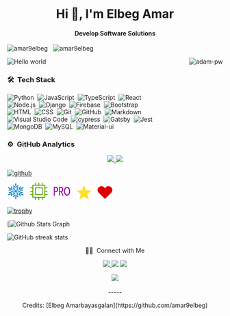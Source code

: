 <div align="center">
<h1 align="center">Hi 👋, I'm Elbeg Amar</h1>
<h4 align="center">Develop Software Solutions</h4>
</div>

<p align="left">
  <img src="https://img.shields.io/github/followers/amar9elbeg?color=1f222e&label=Followers&style=social" alt="amar9elbeg" /> &nbsp;
  <img src="https://komarev.com/ghpvc/?username=amar9elbeg&label=Profile%20views&color=0e75b6&style=flat" alt="amar9elbeg" />
</p>

<img src="https://raw.githubusercontent.com/sagar-viradiya/sagar-viradiya/master/resources/banner.png" alt="Hello world">


<img align="right" src="https://github.com/Adam-pw/Adam-pw/blob/main/animation_500_kxa883sd.gif" alt="adam-pw" />

### 🛠 &nbsp;Tech Stack

![Python](https://img.shields.io/badge/-Python-05122A?style=flat&logo=python)&nbsp;
![JavaScript](https://img.shields.io/badge/-JavaScript-05122A?style=flat&logo=javascript)&nbsp;
![TypeScript](https://img.shields.io/badge/TypeScript-007ACC?style=flat&logo=typescript&logoColor=white)&nbsp;
![React](https://img.shields.io/badge/-React-05122A?style=flat&logo=react)\
![Node.js](https://img.shields.io/badge/-Node.js-05122A?style=flat&logo=node.js)&nbsp;
![Django](https://img.shields.io/badge/-Django-05122A?style=flat&logo=django&logoColor=092E20)&nbsp;
![Firebase](https://img.shields.io/badge/Firebase-039BE5?style=flat&logo=Firebase&logoColor=white)&nbsp;
![Bootstrap](https://img.shields.io/badge/-Bootstrap-05122A?style=flat&logo=bootstrap&logoColor=563D7C)\
![HTML](https://img.shields.io/badge/-HTML-05122A?style=flat&logo=HTML5)&nbsp;
![CSS](https://img.shields.io/badge/-CSS-05122A?style=flat&logo=CSS3&logoColor=1572B6)&nbsp;
![Git](https://img.shields.io/badge/-Git-05122A?style=flat&logo=git)&nbsp;
![GitHub](https://img.shields.io/badge/-GitHub-05122A?style=flat&logo=github)&nbsp;
![Markdown](https://img.shields.io/badge/-Markdown-05122A?style=flat&logo=markdown)\
![Visual Studio Code](https://img.shields.io/badge/-Visual%20Studio%20Code-05122A?style=flat&logo=visual-studio-code&logoColor=007ACC)&nbsp;
![cypress](https://img.shields.io/badge/-cypress-%23E5E5E5?style=flat&logo=cypress&logoColor=058a5e)&nbsp;
![Gatsby](https://img.shields.io/badge/Gatsby-663399?style=flat&logo=gatsby&logoColor=white)&nbsp;
![Jest](https://img.shields.io/badge/-jest-%23C21325?style=flat&logo=jest&logoColor=white)\
![MongoDB](https://img.shields.io/badge/MongoDB-%234ea94b.svg?style=flat&logo=mongodb&logoColor=white)&nbsp;
![MySQL](https://img.shields.io/badge/mysql-%2300f.svg?style=flat&logo=mysql&logoColor=white)&nbsp;
![Material-ui](https://img.shields.io/badge/Material--UI-0081CB?style=flat&logo=material-ui&logoColor=white)&nbsp;

### ⚙️ &nbsp;GitHub Analytics

<p align="center">
<a href="https://github.com/AVS1508">
  <img height="180em" src="https://github-readme-stats-eight-theta.vercel.app/api?username=amar9elbeg&show_icons=true&theme=algolia&include_all_commits=true&count_private=true"/>
  <img height="180em" src="https://github-readme-stats-eight-theta.vercel.app/api/top-langs/?username=amar9elbeg&layout=compact&langs_count=8&theme=algolia"/>
</a>
</p>

[<img src='https://cdn.jsdelivr.net/npm/simple-icons@3.0.1/icons/github.svg' alt='github' height='40'>](https://github.com/amar9elbeg)  

<a href='https://archiveprogram.github.com/'><img src='https://raw.githubusercontent.com/acervenky/animated-github-badges/master/assets/acbadge.gif' width='40' height='40'></a> <a href='https://docs.github.com/en/developers'><img src='https://raw.githubusercontent.com/acervenky/animated-github-badges/master/assets/devbadge.gif' width='40' height='40'></a> <a href='https://github.com/pricing'><img src='https://raw.githubusercontent.com/acervenky/animated-github-badges/master/assets/pro.gif' width='40' height='40'></a> <a href='https://stars.github.com/'><img src='https://raw.githubusercontent.com/acervenky/animated-github-badges/master/assets/starbadge.gif' width='35' height='35'></a> <a href='https://docs.github.com/en/github/supporting-the-open-source-community-with-github-sponsors'><img src='https://raw.githubusercontent.com/acervenky/animated-github-badges/master/assets/sponsorbadge.gif' width='35' height='35'></a> 

[![trophy](https://github-profile-trophy.vercel.app/?username=amar9elbeg)](https://github.com/ryo-ma/github-profile-trophy)

[![Github Stats Graph](https://github-profile-summary-cards.vercel.app/api/cards/profile-details?username=amar9elbeg&theme=radical&hide_border=true)

![GitHub streak stats](https://github-readme-streak-stats.herokuapp.com/?user=amar9elbeg)  




<p align='center'>
    🤝🏻 &nbsp;Connect with Me
</p>
<p align="center">

<a href="https://www.linkedin.com/in/elbeg-amar" target="_blank">
  <img src="https://img.shields.io/badge/LinkedIn-0077B5?style=flat&logo=linkedin&logoColor=white"/>
</a>
<a href="mailto:elbeg@nestsolutions.llc" target="_blank"><img src="https://img.shields.io/badge/Gmail-D14836?style=flat&logo=gmail&logoColor=white"/></a>
  <a href="https://github.com/amar9elbeg" target="_blank"><img src="https://img.shields.io/badge/GitHub-100000?style=flat&logo=github&logoColor=white"/></a>


<p align=center>
   <img  src="https://github.com/amar9elbeg/amar9elbeg/assets/89896446/3bd63823-2f91-41f3-a116-3b365249ba3f"/>
</p>


<p align="center">
-----

</p>
<p align="center">
  Credits: [Elbeg Amarbayasgalan](https://github.com/amar9elbeg)
</p>

